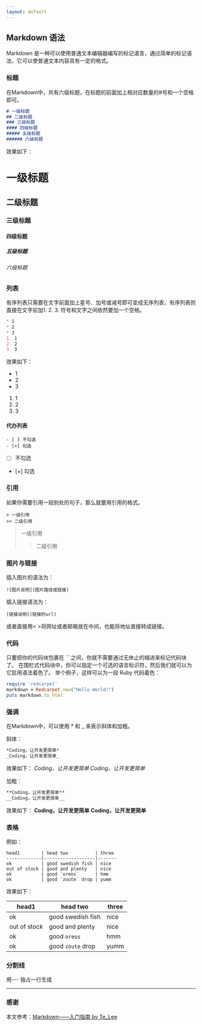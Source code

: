 ```yaml
---
layout: default
---
```


## Markdown 语法
Markdown 是一种可以使用普通文本编辑器编写的标记语言，通过简单的标记语法，它可以使普通文本内容具有一定的格式。
### 标题
在Markdown中，共有六级标题，在标题的前面加上相对应数量的#号和一个空格即可。
```md
# 一级标题
## 二级标题
### 三级标题
#### 四级标题
##### 五级标题
###### 六级标题
```
效果如下：
# 一级标题
## 二级标题
### 三级标题
#### 四级标题
##### 五级标题
###### 六级标题
### 列表
有序列表只需要在文字前面加上星号、加号或减号即可变成无序列表，有序列表则直接在文字前加1. 2. 3. 符号和文字之间依然要加一个空格。
```md
* 1
* 2
* 3
1. 1
2. 2
3. 3
```
效果如下：
* 1
* 2
* 3
1. 1
2. 2
3. 3
#### 代办列表

```
- [ ] 不勾选
- [×] 勾选
```
- [ ] 不勾选
- [×] 勾选
### 引用
如果你需要引用一段别处的句子，那么就要用引用的格式。

```
> 一级引用
>> 二级引用
```
> 一级引用
>> 二级引用

### 图片与链接
插入图片的语法为：

```
![图片说明](图片路径或链接)
```

插入链接语法为：

```
[链接说明](链接的url)
```

或者直接用< >将网址或者邮箱放在中间，也能将地址直接转成链接。

### 代码

只要把你的代码块包裹在 ```之间，你就不需要通过无休止的缩进来标记代码块了。 在围栏式代码块中，你可以指定一个可选的语言标识符，然后我们就可以为它启用语法着色了。 举个例子，这样可以为一段 Ruby 代码着色：

```ruby
require 'redcarpet'
markdown = Redcarpet.new("Hello World!")
puts markdown.to_html
```

### 强调

在Markdown中，可以使用 * 和 _ 来表示斜体和加粗。

斜体：

```md
*Coding，让开发更简单*
_Coding，让开发更简单_
```
效果如下：
*Coding，让开发更简单*
_Coding，让开发更简单_

加粗：
```md
**Coding，让开发更简单**
__Coding，让开发更简单__
```
效果如下：
**Coding，让开发更简单**
__Coding，让开发更简单__
### 表格
例如：
```
head1        | head two          | three 
-------------|-------------------|-------
ok           | good swedish fish | nice  
out of stock | good and plenty   | nice  
ok           | good `oreos`      | hmm   
ok           | good `zoute` drop | yumm  
```
效果如下：

| head1        | head two          | three |
|--------------|-------------------|-------|
| ok           | good swedish fish | nice  |
| out of stock | good and plenty   | nice  |
| ok           | good `oreos`      | hmm   |
| ok           | good `zoute` drop | yumm  |

### 分割线
用--- 独占一行生成
***
### 感谢
本文参考：[Markdown——入门指南 by Te_Lee](https://coding.net/help/doc/project/markdown.html)

